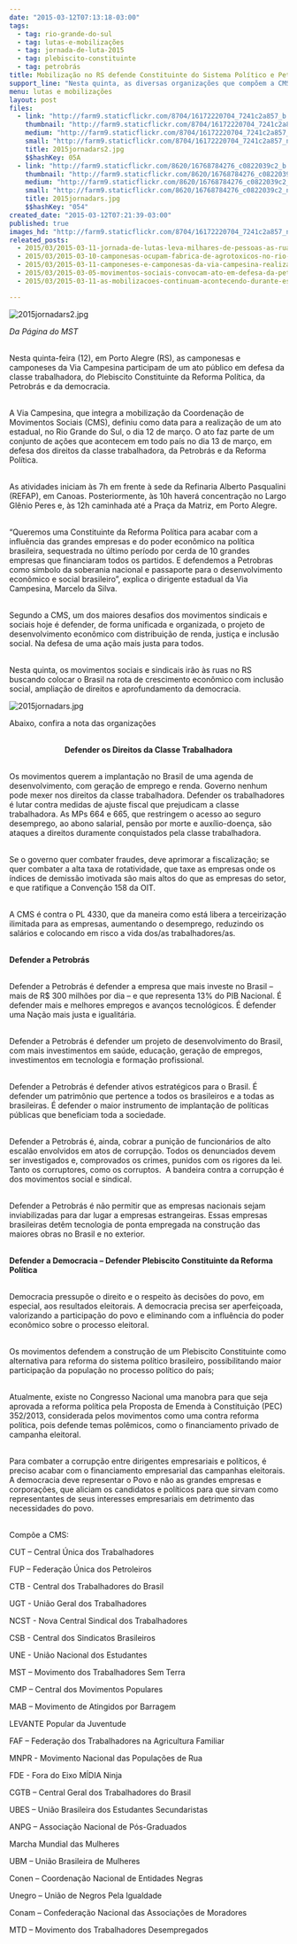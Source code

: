 ```yaml
---
date: "2015-03-12T07:13:18-03:00"
tags:
  - tag: rio-grande-do-sul
  - tag: lutas-e-mobilizações
  - tag: jornada-de-luta-2015
  - tag: plebiscito-constituinte
  - tag: petrobrás
title: Mobilização no RS defende Constituinte do Sistema Político e Petrobras
support_line: "Nesta quinta, as diversas organizações que compõem a CMS se mobilizam em defesa da classe trabalhadora, da Constituinte e da Petrobrás."
menu: lutas e mobilizações
layout: post
files:
  - link: "http://farm9.staticflickr.com/8704/16172220704_7241c2a857_b.jpg"
    thumbnail: "http://farm9.staticflickr.com/8704/16172220704_7241c2a857_t.jpg"
    medium: "http://farm9.staticflickr.com/8704/16172220704_7241c2a857_z.jpg"
    small: "http://farm9.staticflickr.com/8704/16172220704_7241c2a857_n.jpg"
    title: 2015jornadars2.jpg
    $$hashKey: 05A
  - link: "http://farm9.staticflickr.com/8620/16768784276_c0822039c2_b.jpg"
    thumbnail: "http://farm9.staticflickr.com/8620/16768784276_c0822039c2_t.jpg"
    medium: "http://farm9.staticflickr.com/8620/16768784276_c0822039c2_z.jpg"
    small: "http://farm9.staticflickr.com/8620/16768784276_c0822039c2_n.jpg"
    title: 2015jornadars.jpg
    $$hashKey: "054"
created_date: "2015-03-12T07:21:39-03:00"
published: true
images_hd: "http://farm9.staticflickr.com/8704/16172220704_7241c2a857_n.jpg"
releated_posts:
  - 2015/03/2015-03-11-jornada-de-lutas-leva-milhares-de-pessoas-as-ruas-durante-o-mes-de-marco.md
  - 2015/03/2015-03-10-camponesas-ocupam-fabrica-de-agrotoxicos-no-rio-grande-do-sul.md
  - 2015/03/2015-03-11-camponeses-e-camponesas-da-via-campesina-realizam-marcha-em-porto-alegre.md
  - 2015/03/2015-03-05-movimentos-sociais-convocam-ato-em-defesa-da-petrobras-e-pela-constituinte-no-dia-13.md
  - 2015/03/2015-03-11-as-mobilizacoes-continuam-acontecendo-durante-essa-quarta-feira-em-todo-o-pais.md

---
```

<p><img alt="2015jornadars2.jpg" src="http://farm9.staticflickr.com/8704/16172220704_7241c2a857_b.jpg" /></p>

<p><em>Da P&aacute;gina do MST</em></p>

<p><br />
Nesta quinta-feira (12), em Porto Alegre (RS), as camponesas e camponeses da Via Campesina participam de um ato p&uacute;blico em defesa da classe trabalhadora, do Plebiscito Constituinte da Reforma Pol&iacute;tica, da Petrobr&aacute;s e da democracia.</p>

<p><br />
A Via Campesina, que integra a mobiliza&ccedil;&atilde;o da Coordena&ccedil;&atilde;o de Movimentos Sociais (CMS), definiu como data para a realiza&ccedil;&atilde;o de um ato estadual, no Rio Grande do Sul, o dia 12 de mar&ccedil;o. O ato faz parte de um conjunto de a&ccedil;&otilde;es que acontecem em todo pa&iacute;s no dia 13 de mar&ccedil;o, em defesa dos direitos da classe trabalhadora, da Petrobr&aacute;s e da Reforma Pol&iacute;tica.</p>

<p><br />
As atividades iniciam &agrave;s 7h em frente &agrave; sede da Refinaria Alberto Pasqualini (REFAP), em Canoas. Posteriormente, &agrave;s 10h haver&aacute; concentra&ccedil;&atilde;o no Largo Gl&ecirc;nio Peres e, &agrave;s 12h caminhada at&eacute; a Pra&ccedil;a da Matriz, em Porto Alegre.</p>

<p><br />
&ldquo;Queremos uma Constituinte da Reforma Pol&iacute;tica para acabar com a influ&ecirc;ncia das grandes empresas e do poder econ&ocirc;mico na pol&iacute;tica brasileira, sequestrada no &uacute;ltimo per&iacute;odo por cerda de 10 grandes empresas que financiaram todos os partidos. E defendemos a Petrobras como s&iacute;mbolo da soberania nacional e passaporte para o desenvolvimento econ&ocirc;mico e social brasileiro&rdquo;, explica o dirigente estadual da Via Campesina, Marcelo da Silva.</p>

<p><br />
Segundo a CMS, um dos maiores desafios dos movimentos sindicais e sociais hoje &eacute; defender, de forma unificada e organizada, o projeto de desenvolvimento econ&ocirc;mico com distribui&ccedil;&atilde;o de renda, justi&ccedil;a e inclus&atilde;o social. Na defesa de uma a&ccedil;&atilde;o mais justa para todos.</p>

<p><br />
Nesta quinta, os movimentos sociais e sindicais ir&atilde;o &agrave;s ruas no RS buscando colocar o Brasil na rota de crescimento econ&ocirc;mico com inclus&atilde;o social, amplia&ccedil;&atilde;o de direitos e aprofundamento da democracia.</p>

<p><img alt="2015jornadars.jpg" src="http://farm9.staticflickr.com/8620/16768784276_c0822039c2_b.jpg" /></p>

<p>Abaixo, confira a nota das organiza&ccedil;&otilde;es</p>

<p style="text-align: center;"><br />
<strong>Defender os Direitos da Classe Trabalhadora</strong></p>

<p><br />
Os movimentos querem a implanta&ccedil;&atilde;o no Brasil de uma agenda de desenvolvimento, com gera&ccedil;&atilde;o de emprego e renda. Governo nenhum pode mexer nos direitos da classe trabalhadora. Defender os trabalhadores &eacute; lutar contra medidas de ajuste fiscal que prejudicam a classe trabalhadora. As MPs 664 e 665, que restringem o acesso ao seguro desemprego, ao abono salarial, pens&atilde;o por morte e aux&iacute;lio-doen&ccedil;a, s&atilde;o ataques a direitos duramente conquistados pela classe trabalhadora.</p>

<p><br />
Se o governo quer combater fraudes, deve aprimorar a fiscaliza&ccedil;&atilde;o; se quer combater a alta taxa de rotatividade, que taxe as empresas onde os &iacute;ndices de demiss&atilde;o imotivada s&atilde;o mais altos do que as empresas do setor, e que ratifique a Conven&ccedil;&atilde;o 158 da OIT.</p>

<p><br />
A CMS &eacute; contra o PL 4330, que da maneira como est&aacute; libera a terceiriza&ccedil;&atilde;o ilimitada para as empresas, aumentando o desemprego, reduzindo os sal&aacute;rios e colocando em risco a vida dos/as trabalhadores/as.</p>

<p><br />
<strong>Defender a Petrobr&aacute;s</strong></p>

<p><br />
Defender a Petrobr&aacute;s &eacute; defender a empresa que mais investe no Brasil &ndash; mais de R$ 300 milh&otilde;es por dia &ndash; e que representa 13% do PIB Nacional. &Eacute; defender mais e melhores empregos e avan&ccedil;os tecnol&oacute;gicos. &Eacute; defender uma Na&ccedil;&atilde;o mais justa e igualit&aacute;ria.</p>

<p><br />
Defender a Petrobr&aacute;s &eacute; defender um projeto de desenvolvimento do Brasil, com mais investimentos em sa&uacute;de, educa&ccedil;&atilde;o, gera&ccedil;&atilde;o de empregos, investimentos em tecnologia e forma&ccedil;&atilde;o profissional.</p>

<p><br />
Defender a Petrobr&aacute;s &eacute; defender ativos estrat&eacute;gicos para o Brasil. &Eacute; defender um patrim&ocirc;nio que pertence a todos os brasileiros e a todas as brasileiras. &Eacute; defender o maior instrumento de implanta&ccedil;&atilde;o de pol&iacute;ticas p&uacute;blicas que beneficiam toda a sociedade.</p>

<p><br />
Defender a Petrobr&aacute;s &eacute;, ainda, cobrar a puni&ccedil;&atilde;o de funcion&aacute;rios de alto escal&atilde;o envolvidos em atos de corrup&ccedil;&atilde;o. Todos os denunciados devem ser investigados e, comprovados os crimes, punidos com os rigores da lei. Tanto os corruptores, como os corruptos.&nbsp; A bandeira contra a corrup&ccedil;&atilde;o &eacute; dos movimentos social e sindical.</p>

<p><br />
Defender a Petrobr&aacute;s &eacute; n&atilde;o permitir que as empresas nacionais sejam inviabilizadas para dar lugar a empresas estrangeiras. Essas empresas brasileiras det&ecirc;m tecnologia de ponta empregada na constru&ccedil;&atilde;o das maiores obras no Brasil e no exterior.</p>

<p><br />
<strong>Defender a Democracia &ndash; Defender Plebiscito Constituinte da Reforma Pol&iacute;tica</strong></p>

<p><br />
Democracia pressup&otilde;e o direito e o respeito &agrave;s decis&otilde;es do povo, em especial, aos resultados eleitorais. A democracia precisa ser aperfei&ccedil;oada, valorizando a participa&ccedil;&atilde;o do povo e eliminando com a influ&ecirc;ncia do poder econ&ocirc;mico sobre o processo eleitoral.</p>

<p><br />
Os movimentos defendem a constru&ccedil;&atilde;o de um Plebiscito Constituinte como alternativa para reforma do sistema pol&iacute;tico brasileiro, possibilitando maior participa&ccedil;&atilde;o da popula&ccedil;&atilde;o no processo pol&iacute;tico do pa&iacute;s;</p>

<p><br />
Atualmente, existe no Congresso Nacional uma manobra para que seja aprovada a reforma pol&iacute;tica pela Proposta de Emenda &agrave; Constitui&ccedil;&atilde;o (PEC) 352/2013, considerada pelos movimentos como uma contra reforma pol&iacute;tica, pois defende temas pol&ecirc;micos, como o financiamento privado de campanha eleitoral.</p>

<p><br />
Para combater a corrup&ccedil;&atilde;o entre dirigentes empresariais e pol&iacute;ticos, &eacute; preciso acabar com o financiamento empresarial das campanhas eleitorais. A democracia deve representar o Povo e n&atilde;o as grandes empresas e corpora&ccedil;&otilde;es, que aliciam os candidatos e pol&iacute;ticos para que sirvam como representantes de seus interesses empresariais em detrimento das necessidades do povo.</p>

<p><br />
Comp&otilde;e a CMS:</p>

<p>CUT &ndash; Central &Uacute;nica dos Trabalhadores</p>

<p>FUP &ndash; Federa&ccedil;&atilde;o &Uacute;nica dos Petroleiros</p>

<p>CTB - Central dos Trabalhadores do Brasil</p>

<p>UGT - Uni&atilde;o Geral dos Trabalhadores</p>

<p>NCST - Nova Central Sindical dos Trabalhadores</p>

<p>CSB - Central dos Sindicatos Brasileiros</p>

<p>UNE - Uni&atilde;o Nacional dos Estudantes</p>

<p>MST &ndash; Movimento dos Trabalhadores Sem Terra</p>

<p>CMP &ndash; Central dos Movimentos Populares</p>

<p>MAB &ndash; Movimento de Atingidos por Barragem</p>

<p>LEVANTE Popular da Juventude</p>

<p>FAF &ndash; Federa&ccedil;&atilde;o dos Trabalhadores na Agricultura Familiar</p>

<p>MNPR - Movimento Nacional das Popula&ccedil;&otilde;es de Rua</p>

<p>FDE - Fora do Eixo M&Iacute;DIA Ninja</p>

<p>CGTB &ndash; Central Geral dos Trabalhadores do Brasil</p>

<p>UBES &ndash; Uni&atilde;o Brasileira dos Estudantes Secundaristas</p>

<p>ANPG &ndash; Associa&ccedil;&atilde;o Nacional de P&oacute;s-Graduados</p>

<p>Marcha Mundial das Mulheres</p>

<p>UBM &ndash; Uni&atilde;o Brasileira de Mulheres</p>

<p>Conen &ndash; Coordena&ccedil;&atilde;o Nacional de Entidades Negras</p>

<p>Unegro &ndash; Uni&atilde;o de Negros Pela Igualdade</p>

<p>Conam &ndash; Confedera&ccedil;&atilde;o Nacional das Associa&ccedil;&otilde;es de Moradores</p>

<p>MTD &ndash; Movimento dos Trabalhadores Desempregados</p>
